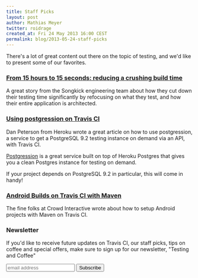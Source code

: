 ```yaml
---
title: Staff Picks
layout: post
author: Mathias Meyer
twitter: roidrage
created_at: Fri 24 May 2013 16:00 CEST
permalink: blog/2013-05-24-staff-picks
---
```

There's a lot of great content out there on the topic of testing, and we'd like
to present some of our favorites.

### [From 15 hours to 15 seconds: reducing a crushing build time](http://devblog.songkick.com/2012/07/16/from-15-hours-to-15-seconds-reducing-a-crushing-build-time/)

A great story from the Songkick engineering team about how they cut down their
testing time significantly by refocusing on what they test, and how their entire
application is architected.

### [Using postgression on Travis CI](http://www.dpiddy.net/2013/05/12/postgression-on-travis-ci.html)

Dan Peterson from Heroku wrote a great article on how to use postgression, a
service to get a PostgreSQL 9.2 testing instance on demand via an API, with
Travis CI.

[Postgression](http://www.postgression.com) is a great service built on top of
Heroku Postgres that gives you a clean Postgres instance for testing on demand.

If your project depends on PostgreSQL 9.2 in particular, this will come in
handy!

### [Android Builds on Travis CI with Maven](http://blog.crowdint.com/2013/05/17/android-builds-on-travis-ci-with-maven.html?utm_source=blogpost&utm_medium=travis-ci&utm_campaign=maven-05172013)

The fine folks at Crowd Interactive wrote about how to setup Android projects
with Maven on Travis CI.

### Newsletter

If you'd like to receive future updates on Travis CI, our staff picks, tips on
coffee and special offers, make sure to sign up for our newsletter, "Testing and
Coffee"

<div id="mc_embed_signup" style="margin-bottom: 50px;">
  <form
     action="http://travis-ci.us7.list-manage.com/subscribe/post?u=8ce724a4c9af4dace663cd39c&amp;id=44f8dff14c"
     method="post" id="mc-embedded-subscribe-form" name="mc-embedded-subscribe-form" class="validate"
     target="_blank" novalidate>
    <input type="email" value="" name="EMAIL" class="email" id="mce-EMAIL" placeholder="email address" required/>
    <input type="submit" value="Subscribe" name="subscribe" id="mc-embedded-subscribe" class="button">
  </form>
</div>
